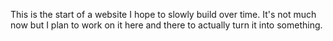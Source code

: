 This is the start of a website I hope to slowly build over time. It's not much now but I plan to work on it here and there to actually turn it into something.
